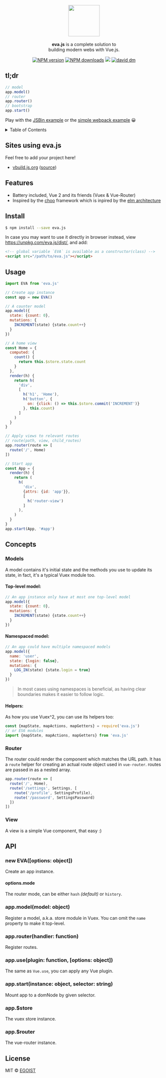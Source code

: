 <p align="center">
  <img src="./media/evajs.png" width="100" /><br>
  <br><strong>eva.js</strong> is a complete solution to <br>building modern webs with Vue.js.
</p>

<p align="center">
  <a href="https://npmjs.com/package/eva.js"><img src="https://img.shields.io/npm/v/eva.js.svg?style=flat-square" alt="NPM version"></a>
  <a href="https://npmjs.com/package/eva.js"><img src="https://img.shields.io/npm/dm/eva.js.svg?style=flat-square" alt="NPM downloads"></a>
  <a href="https://circleci.com/gh/egoist/eva.js/tree/master"><img src="https://img.shields.io/circleci/project/egoist/eva.js/master.svg?style=flat-square"></a>
  <a href="https://david-dm.org/egoist/eva.js">
    <img src="https://david-dm.org/egoist/eva.js.svg?style=flat-square" alt="david dm">
  </a>
</p>

## tl;dr

```js
// model
app.model()
// router
app.router()
// bootstrap
app.start()
```

Play with the [JSBin example](http://jsbin.com/laqopo/edit?js,output) or the [simple webpack example](https://github.com/egoist/eva-webpack-simple) 😀

<details><summary>Table of Contents</summary>

<!-- toc -->

- [Sites using eva.js](#sites-using-evajs)
- [Features](#features)
- [Install](#install)
- [Usage](#usage)
- [Concepts](#concepts)
  * [Models](#models)
    + [Top-level model:](#top-level-model)
    + [Namespaced model:](#namespaced-model)
    + [Helpers:](#helpers)
  * [Router](#router)
  * [View](#view)
- [API](#api)
  * [new EVA([options: object])](#new-evaoptions-object)
    + [options.mode](#optionsmode)
  * [app.model(model: object)](#appmodelmodel-object)
  * [app.router(handler: function)](#approuterhandler-function)
  * [app.use(plugin: function, [options: object])](#appuseplugin-function-options-object)
  * [app.start(instance: object, selector: string)](#appstartinstance-object-selector-string)
  * [app.$store](#appstore)
  * [app.$router](#approuter)
- [License](#license)

<!-- tocstop -->

</details>

## Sites using eva.js

Feel free to add your project here!

- [vbuild.js.org](https://vbuild.js.org/) ([source](https://github.com/egoist/vbuild.js.org))

## Features

- Battery included, Vue 2 and its friends (Vuex & Vue-Router)
- Inspired by the [choo](https://github.com/yoshuawuyts/choo) framework which is inpired by the [elm architecture](https://guide.elm-lang.org/architecture/)

## Install

```bash
$ npm install --save eva.js
```

In case you may want to use it directly in browser instead, view https://unpkg.com/eva.js/dist/, and add:

```html
<!-- global variable `EVA` is available as a constructor(class) -->
<script src="/path/to/eva.js"></script>
```

## Usage

```js
import EVA from 'eva.js'

// Create app instance
const app = new EVA()

// A counter model
app.model({
  state: {count: 0},
  mutations: {
    INCREMENT(state) {state.count++}
  }
})

// A home view
const Home = {
  computed: {
    count() {
      return this.$store.state.count
    }
  },
  render(h) {
    return h(
      'div',
      [
        h('h1', 'Home'),
        h('button', {
          on: {click: () => this.$store.commit('INCREMENT')}
        }, this.count)
      ]
    )
  }
}

// Apply views to relevant routes
// route(path, view, child_routes)
app.router(route => [
  route('/', Home)
])

// Start app
const App = {
  render(h) {
    return (
      h(
        'div',
        {attrs: {id: 'app'}},
        [
          h('router-view')
        ]
      ),
    )
  }
}
app.start(App, '#app')
```

## Concepts

### Models

A model contains it's initial state and the methods you use to update its state, in fact, it's a typical Vuex module too.

#### Top-level model:

```js
// An app instance only have at most one top-level model
app.model({
  state: {count: 0},
  mutations: {
    INCREMENT(state) {state.count++}
  }
})
```

#### Namespaced model:

```js
// An app could have multiple namespaced models
app.model({
  name: 'user',
  state: {login: false},
  mutations: {
    LOG_IN(state) {state.login = true}
  }
})
```

> In most cases using namespaces is beneficial, as having clear boundaries makes it easier to follow logic.

#### Helpers:

As how you use Vuex^2, you can use its helpers too:

```js
const {mapState, mapActions, mapGetters} = require('eva.js')
// or ES6 modules
import {mapState, mapActions, mapGetters} from 'eva.js'
```

### Router

The router could render the component which matches the URL path. It has a `route` helper for creating an actual route object used in `vue-router`. routes are passed in as a nested array.

```js
app.router(route => [
  route('/', Home),
  route('/settings', Settings, [
    route('/profile', SettingsProfile),
    route('/password', SettingsPassword)
  ])
])
```

### View

A view is a simple Vue component, that easy :)

## API

### new EVA([options: object])

Create an app instance.

#### options.mode

The router mode, can be either `hash` *(default)* or `history`.

### app.model(model: object)

Register a model, a.k.a. store module in Vuex. You can omit the `name` property to make it top-level.

### app.router(handler: function)

Register routes.

### app.use(plugin: function, [options: object])

The same as `Vue.use`, you can apply any Vue plugin.

### app.start(instance: object, selector: string)

Mount app to a domNode by given selector.

### app.$store

The vuex store instance.

### app.$router

The vue-router instance.

## License

MIT &copy; [EGOIST](https://github.com/egoist)
